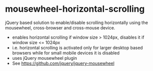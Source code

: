# mousewheel-horizontal-scrolling
jQuery based solution to enable/disable scrolling horizontally using the mousewheel, cross-browser and cross-mouse device.

* enables horizontal scrolling if window size > 1024px, disables it if window size <= 1024px
* i.e. horizontal scrolling is activated only for larger desktop based browsers while for small mobile devices it is disabled
* uses jQuery mousewheel plugin
* See https://github.com/jquery/jquery-mousewheel

